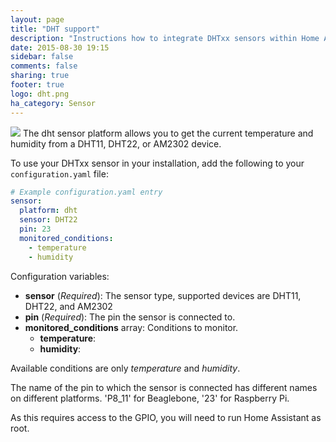 ```yaml
---
layout: page
title: "DHT support"
description: "Instructions how to integrate DHTxx sensors within Home Assistant."
date: 2015-08-30 19:15
sidebar: false
comments: false
sharing: true
footer: true
logo: dht.png
ha_category: Sensor
---
```


<img src='/images/supported_brands/dht.png' class='brand pull-right' />
The dht sensor platform allows you to get the current temperature and humidity from a DHT11, DHT22, or AM2302 device.

To use your DHTxx sensor in your installation, add the following to your `configuration.yaml` file:

```yaml
# Example configuration.yaml entry
sensor:
  platform: dht
  sensor: DHT22
  pin: 23
  monitored_conditions:
    - temperature
    - humidity
```

Configuration variables:

- **sensor** (*Required*): The sensor type, supported devices are DHT11, DHT22, and AM2302
- **pin** (*Required*): The pin the sensor is connected to.
- **monitored_conditions** array: Conditions to monitor.
	- **temperature**:
	- **humidity**: 

Available conditions are only *temperature* and *humidity*.

The name of the pin to which the sensor is connected has different names on different platforms. 'P8_11' for Beaglebone, '23' for Raspberry Pi.

<p class='note warning'>
As this requires access to the GPIO, you will need to run Home Assistant as root.
</p>

